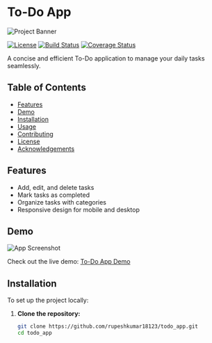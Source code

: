 # To-Do App

![Project Banner](https://via.placeholder.com/800x200.png?text=To-Do+App)

[![License](https://img.shields.io/badge/license-MIT-blue.svg)](LICENSE)
[![Build Status](https://img.shields.io/travis/username/repository.svg)](https://travis-ci.org/username/repository)
[![Coverage Status](https://img.shields.io/coveralls/username/repository.svg)](https://coveralls.io/github/username/repository)

A concise and efficient To-Do application to manage your daily tasks seamlessly.

## Table of Contents

- [Features](#features)
- [Demo](#demo)
- [Installation](#installation)
- [Usage](#usage)
- [Contributing](#contributing)
- [License](#license)
- [Acknowledgements](#acknowledgements)

## Features

- Add, edit, and delete tasks
- Mark tasks as completed
- Organize tasks with categories
- Responsive design for mobile and desktop

## Demo

![App Screenshot](https://via.placeholder.com/800x400.png?text=App+Screenshot)

Check out the live demo: [To-Do App Demo](https://your-demo-link.com)

## Installation

To set up the project locally:

1. **Clone the repository:**

   ```bash
   git clone https://github.com/rupeshkumar18123/todo_app.git
   cd todo_app
